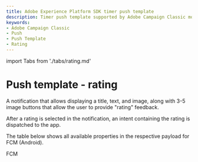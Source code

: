 ```yaml
---
title: Adobe Experience Platform SDK timer push template
description: Timer push template supported by Adobe Campaign Classic mobile extension.
keywords:
- Adobe Campaign Classic
- Push
- Push Template
- Rating
---
```


import Tabs from './tabs/rating.md'

# Push template - rating

A notification that allows displaying a title, text, and image, along with 3-5 image buttons that allow the user to provide "rating" feedback.

After a rating is selected in the notification, an intent containing the rating is dispatched to the app.

The table below shows all available properties in the respective payload for FCM (Android).
<TabsBlock orientation="horizontal" slots="heading, content" repeat="1"/>

FCM

<Tabs query="platform=fcm&template=rating"/>
